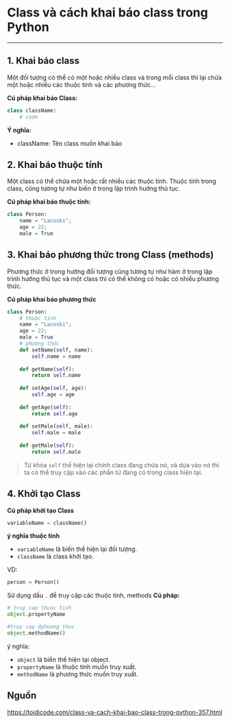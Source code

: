 # Class và cách khai báo class trong Python
---
## 1. Khai báo class
Một đối tượng có thể có một hoặc nhiều class và trong mỗi class thì lại chứa một hoặc nhiều các thuộc tính và các phương thức... 

__Cú pháp khai báo Class:__
```python
class className:
    # code
```
__Ý nghĩa:__

- className: Tên class muốn khai báo

## 2. Khai báo thuộc tính 
Một class có thể chứa một hoặc rất nhiều các thuộc tính. Thuộc tính trong class, cũng tương tự như biến ở trong lập trình hướng thủ tục.

__Cú pháp khai báo thuộc tính:__
```python
class Person:
    name = "Lacoski";
    age = 22;
    male = True
```
## 3. Khai báo phương thức trong Class (methods)
Phương thức ở trong hướng đối tượng cũng tương tự như hàm ở trong lập trình hướng thủ tục và một class thì có thể không có hoặc có nhiều phương thức.

__Cú pháp khai báo phương thức__
```python
class Person:
    # thuộc tính
    name = "Lacoski";
    age = 22;
    male = True
    # phương thức
    def setName(self, name):
        self.name = name
    
    def getName(self):
        return self.name
    
    def setAge(self, age):
        self.age = age
    
    def getAge(self):
        return self.age
    
    def setMale(self, male):
        self.male = male
    
    def getMale(self):
        return self.male
```
> Từ khóa `self` thể hiện lại chính class đang chứa nó, và dựa vào nó thì ta có thể truy cập vào các phần tử đang có trong class hiện tại.

## 4. Khởi tạo Class
__Cú pháp khởi tạo Class__
```python
variableName = className()
```

__ý nghĩa thuộc tính__
- `variableName` là biến thể hiện lại đối tượng.
- `className` là class khởi tạo.

VD:
```python
person = Person()
```

Sử dụng dấu `.` để truy cập các thuộc tính, methods 
__Cú pháp:__

```python
# truy cap thuoc tinh
object.propertyName

#truy cap dphuong thuc
object.methodName()
```
ý nghĩa:
- `object` là biến thể hiện tại object.
- `propertyName` là thuộc tính muốn truy xuất.
- `methodName` là phương thức muốn truy xuất.

## Nguồn 
https://toidicode.com/class-va-cach-khai-bao-class-trong-python-357.html